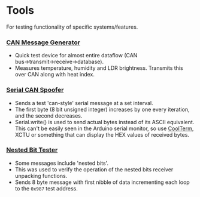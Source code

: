 # Tools
For testing functionality of specific systems/features.

### [CAN Message Generator](can-gen-ldr-dht/can-gen-ldr-dht.ino)
* Quick test device for almost entire dataflow (CAN bus&#8594;transmit&#8594;receive&#8594;database).
* Measures temperature, humidity and LDR brightness. Transmits this over CAN along with heat index.

### [Serial CAN Spoofer](serial-can-spoof/serial-can-spoof.ino)
* Sends a test 'can-style' serial message at a set interval.
* The first byte (8 bit unsigned integer) increases by one every iteration, and the second decreases.
*  Serial.write() is used to send actual bytes instead of its ASCII equivalent. This can't be easily seen in the Arduino serial monitor, so use [CoolTerm](http://freeware.the-meiers.org), XCTU or something that can display the HEX values of received bytes.

### [Nested Bit Tester](serial-can-nested-bits/serial-can-nested-bits.ino)
* Some messages include 'nested bits'.
* This was used to verify the operation of the nested bits receiver unpacking functions.
* Sends 8 byte message with first nibble of data incrementing each loop to the `0x987` test address.